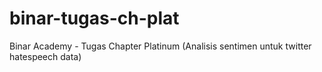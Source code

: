 # binar-tugas-ch-plat
Binar Academy - Tugas Chapter Platinum (Analisis sentimen untuk twitter hatespeech data)
